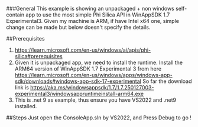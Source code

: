 ﻿###General
This example is showing an unpackaged + non windows self-contain app to use the most simple Phi Silica API in WinAppSDK 1.7 Experimental3.
Given my machine is ARM, if have Intel x64 one, simple change can be made but below doesn't specify the details.

##Prerequisites
1. https://learn.microsoft.com/en-us/windows/ai/apis/phi-silica#prerequisites
2. Given it is unpackaged app, we need to install the runtime.
Install the ARM64 version of WinAppSDK 1.7 Experimental 3 from here https://learn.microsoft.com/en-us/windows/apps/windows-app-sdk/downloads#windows-app-sdk-17-experimental
So far the download link is https://aka.ms/windowsappsdk/1.7/1.7.250127003-experimental3/windowsappruntimeinstall-arm64.exe
3. This is .net 9 as example, thus ensure you have VS2022 and .net9 installed.

##Steps
Just open the ConsoleApp.sln by VS2022, and Press Debug to go !
